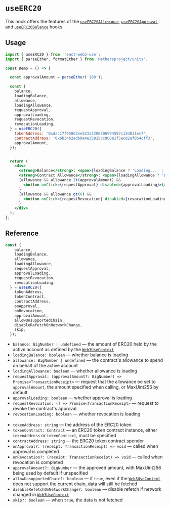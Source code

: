 # `useERC20`

This hook offers the features of the [`useERC20Allowance`](./useERC20Allowance.md), [`useERC20Approval`](./useERC20Approval.md), and [`useERC20Balance`](./useERC20Balance.md) hooks.

## Usage

```jsx
import { useERC20 } from 'react-web3-use';
import { parseEther, formatEther } from '@ethersproject/units';

const Demo = () => {

  const approvalAmount = parseEther('100');

  const {
    balance,
    loadingBalance,
    allowance,
    loadingAllowance,
    requestApproval,
    approvalLoading,
    requestRevocation,
    revocationLoading,
  } = useERC20({
    tokenAddress: '0xdac17f958d2ee523a2206206994597c13d831ec7',
    contractAddress: '0xbb34b2adb9a4e35915cc96081f5ec02af054cff3',
    approvalAmount,
  });


  return (
    <div>
      <strong>Balance</strong>: <span>{loadingBalance ? 'Loading...' : formatEther(balance)}</span> <br />
      <strong>Contract Allowance</strong>: <span>{loadingAllowance ? 'Loading...' : formatEther(allowance)}</span> <br />
      {allowance && allowance.lt(approvalAmount) &&
        <button onClick={requestApproval} disabled={approvalLoading}>{approvalLoading ? 'Confirm in Metamask' : 'Request Approval'}</button>
      }
      {allowance && allowance.gt(0) &&
        <button onClick={requestRevocation} disabled={revocationLoading}>{approvalLoading ? 'Confirm in Metamask' : 'Revoke Approval'}</button>
      }
    </div>
  );
};
```

## Reference

```jsx
const {
    balance,
    loadingBalance,
    allowance,
    loadingAllowance,
    requestApproval,
    approvalLoading,
    requestRevocation,
    revocationLoading,
  } = useERC20({
    tokenAddress,
    tokenContract,
    contractAddress,
    onApproval,
    onRevocation,
    approvalAmount,
    allowUnsupportedChain,
    disableRefetchOnNetworkChange,
    skip,
  });
```
- `balance: BigNumber | undefined` &mdash; the amount of ERC20 held by the active account as defined by the [`Web3UseContext`](./useWeb3UseContext.md)
- `loadingBalance: boolean` &mdash; whether balance is loading
- `allowance: BigNumber | undefined` &mdash; the contract's allowance to spend on behalf of the active account
- `loadingAllowance: boolean` &mdash; whether allowance is loading
- `requestApproval: (approvalAmount?: BigNumber) => Promise<TransactionReceipt>` &mdash; request that the allowance be set to `approvalAmount`, the amount specified when calling, or MaxUint256 by default
- `approvalLoading: boolean` &mdash; whether approval is loading
- `requestRevocation: () => Promise<TransactionReceipt>` &mdash; request to revoke the contract's approval
- `revocationLoading: boolean` &mdash; whether revocation is loading<br><br>
- `tokenAddress: string` &mdash; the address of the ERC20 token
- `tokenContract: Contract` &mdash; an ERC20 token contract instance, either `tokenAddress` or `tokenContract`, must be specified
- `contractAddress: string` &mdash; the ERC20 token contract spender
- `onApproval?: (receipt: TransactionReceipt) => void` &mdash; called when approval is completed
- `onRevocation?: (receipt: TransactionReceipt) => void` &mdash; called when revocation is completed
- `approvalAmount?: BigNumber` &mdash; the approved amount, with MaxUint256 being used by default if unspecified
- `allowUnsupportedChain?: boolean` &mdash; if `true`, even if the [`Web3UseContext`](./useWeb3UseContext.md) does not support the current chain, data will still be fetched
- `disableRefetchOnNetworkChange?: boolean` &mdash; disable refetch if network changed in [`Web3UseContext`](./useWeb3UseContext.md)
- `skip?: boolean` &mdash; when `true`, the data is not fetched